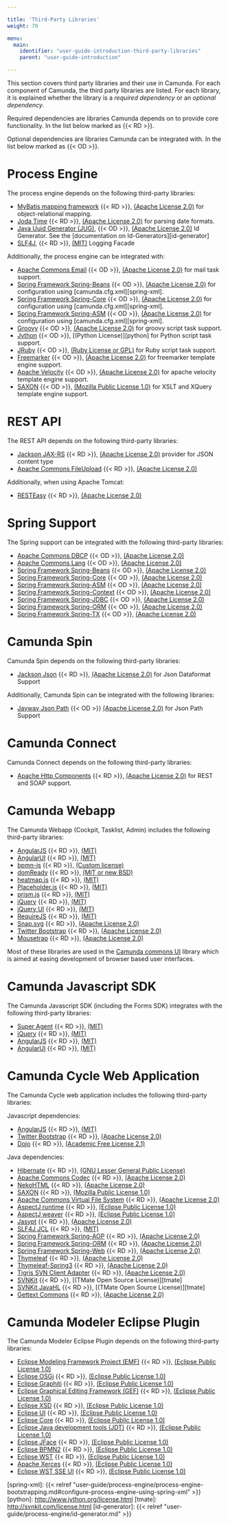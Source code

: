 ```yaml
---

title: 'Third-Party Libraries'
weight: 70

menu:
  main:
    identifier: "user-guide-introduction-third-party-libraries"
    parent: "user-guide-introduction"

---
```


This section covers third party libraries and their use in Camunda. For each component of Camunda, the third party libraries are listed. For each library, it is explained whether the library is a _required dependency_ or an _optional dependency_.

Required dependencies are libraries Camunda depends on to provide core functionality. In the list below marked as {{< RD >}}.

Optional dependencies are libraries Camunda can be integrated with. In the list below marked as {{< OD >}}.

# Process Engine

The process engine depends on the following third-party libraries:

* [MyBatis mapping framework](http://mybatis.github.io/mybatis-3/) {{< RD >}}, [(Apache License 2.0)][apache] for object-relational mapping.
* [Joda Time](http://www.joda.org/joda-time/) {{< RD >}}, [(Apache License 2.0)][apache] for parsing date formats.
* [Java Uuid Generator (JUG)](http://wiki.fasterxml.com/JugHome), {{< OD >}}, [(Apache License 2.0)][apache] Id Generator. See the [documentation on Id-Generators][id-generator]
* [SLF4J](http://www.slf4j.org/), {{< RD >}}, [(MIT)][mit] Logging Facade

Additionally, the process engine can be integrated with:

* [Apache Commons Email](http://commons.apache.org/proper/commons-email/) {{< OD >}}, [(Apache License 2.0)][apache] for mail task support.
* [Spring Framework Spring-Beans][spring] {{< OD >}}, [(Apache License 2.0)][apache] for configuration using [camunda.cfg.xml][spring-xml].
* [Spring Framework Spring-Core][spring] {{< OD >}}, [(Apache License 2.0)][apache] for configuration using [camunda.cfg.xml][spring-xml].
* [Spring Framework Spring-ASM][spring] {{< OD >}}, [(Apache License 2.0)][apache] for configuration using [camunda.cfg.xml][spring-xml].
* [Groovy](http://groovy.codehaus.org/) {{< OD >}}, [(Apache License 2.0)][apache] for groovy script task support.
* [Jython](http://www.jython.org) {{< OD >}}, [(Python License)][python] for Python script task support.
* [JRuby](http://jruby.org/) {{< OD >}}, [(Ruby License or GPL)][jruby] for Ruby script task support.
* [Freemarker](http://freemarker.org/) {{< OD >}}, [(Apache License 2.0)][apache] for freemarker template engine support.
* [Apache Velocity](http://velocity.apache.org/) {{< OD >}}, [(Apache License 2.0)][apache] for apache velocity template engine support.
* [SAXON](http://saxon.sourceforge.net/) {{< OD >}}, [(Mozilla Public License 1.0)][mpl] for XSLT and XQuery template engine support.


# REST API

The REST API depends on the following third-party libraries:

* [Jackson JAX-RS](http://wiki.fasterxml.com/JacksonHome) {{< RD >}}, [(Apache License 2.0)][apache] provider for JSON content type
* [Apache Commons FileUpload](http://commons.apache.org/proper/commons-fileupload/) {{< RD >}}, [(Apache License 2.0)][apache]

Additionally, when using Apache Tomcat:

* [RESTEasy](http://www.jboss.org/resteasy) {{< RD >}}, [(Apache License 2.0)][apache]


# Spring Support

The Spring support can be integrated with the following third-party libraries:

* [Apache Commons DBCP](http://commons.apache.org/proper/commons-dbcp/) {{< OD >}}, [(Apache License 2.0)][apache]
* [Apache Commons Lang](http://commons.apache.org/proper/commons-lang/) {{< OD >}}, [(Apache License 2.0)][apache]
* [Spring Framework Spring-Beans][spring] {{< OD >}}, [(Apache License 2.0)][apache]
* [Spring Framework Spring-Core][spring] {{< OD >}}, [(Apache License 2.0)][apache]
* [Spring Framework Spring-ASM][spring] {{< OD >}}, [(Apache License 2.0)][apache]
* [Spring Framework Spring-Context][spring] {{< OD >}}, [(Apache License 2.0)][apache]
* [Spring Framework Spring-JDBC][spring] {{< OD >}}, [(Apache License 2.0)][apache]
* [Spring Framework Spring-ORM][spring] {{< OD >}}, [(Apache License 2.0)][apache]
* [Spring Framework Spring-TX][spring] {{< OD >}}, [(Apache License 2.0)][apache]

# Camunda Spin

Camunda Spin depends on the following third-party libraries:

* [Jackson Json](http://wiki.fasterxml.com/JacksonHome) {{< RD >}}, [(Apache License 2.0)][apache] for Json Dataformat Support

Additionally, Camunda Spin can be integrated with the following libraries:

* [Jayway Json Path](http://code.google.com/p/json-path/) {{< OD >}} [(Apache License 2.0)][apache] for Json Path Support

# Camunda Connect

Camunda Connect depends on the following third-party libraries:

* [Apache Http Components](http://wiki.fasterxml.com/JacksonHome) {{< RD >}}, [(Apache License 2.0)][apache] for REST and SOAP support.

# Camunda Webapp

The Camunda Webapp (Cockpit, Tasklist, Admin) includes the following third-party libraries:

* [AngularJS](http://angularjs.org/) {{< RD >}}, [(MIT)][mit]
* [AngularUI](http://angular-ui.github.io/) {{< RD >}}, [(MIT)][mit]
* [bpmn-js](http://bpmn.io) {{< RD >}}, [(Custom license)](https://raw.githubusercontent.com/bpmn-io/bower-bpmn-js/v0.5.1/LICENSE)
* [domReady](https://github.com/requirejs/domReady) {{< RD >}}, [(MIT or new BSD)](https://raw.githubusercontent.com/requirejs/domReady/master/LICENSE)
* [heatmap.js](https://github.com/pa7/heatmap.js) {{< RD >}}, [(MIT)][mit]
* [Placeholder.js](https://github.com/jamesallardice/Placeholders.js) {{< RD >}}, [(MIT)][mit]
* [prism.js](https://github.com/PrismJS/prism) {{< RD >}}, [(MIT)][mit]
* [jQuery](http://jquery.com/) {{< RD >}}, [(MIT)][mit]
* [jQuery UI](https://jqueryui.com/) {{< RD >}}, [(MIT)][mit]
* [RequireJS](http://requirejs.org/) {{< RD >}}, [(MIT)][mit]
* [Snap.svg](http://snapsvg.io/) {{< RD >}}, [(Apache License 2.0)][apache]
* [Twitter Bootstrap](http://getbootstrap.com/) {{< RD >}}, [(Apache License 2.0)][apache]
* [Mousetrap](https://github.com/ccampbell/mousetrap) {{< RD >}}, [(Apache License 2.0)][apache]

Most of these libraries are used in the [Camunda commons UI](http://camunda.github.io/camunda-commons-ui/) library which is aimed at easing development of browser based user interfaces.

# Camunda Javascript SDK

The Camunda Javascript SDK (including the Forms SDK) integrates with the following third-party libraries:

* [Super Agent](https://github.com/visionmedia/superagent) {{< RD >}}, [(MIT)][mit]
* [jQuery](http://jquery.com/) {{< RD >}}, [(MIT)][mit]
* [AngularJS](http://angularjs.org/) {{< RD >}}, [(MIT)][mit]
* [AngularUI](http://angular-ui.github.io/) {{< RD >}}, [(MIT)][mit]

# Camunda Cycle Web Application

The Camunda Cycle web application includes the following third-party libraries:

Javascript dependencies:

* [AngularJS](http://angularjs.org/) {{< RD >}}, [(MIT)][mit]
* [Twitter Bootstrap](http://getbootstrap.com/2.3.2/) {{< RD >}}, [(Apache License 2.0)][apache]
* [Dojo](http://dojotoolkit.org/) {{< RD >}}, [(Academic Free License 2.1)][dojo]

Java dependencies:

* [Hibernate](http://hibernate.org/) {{< RD >}}, [(GNU Lesser General Public License)][lgpl]
* [Apache Commons Codec](http://commons.apache.org/proper/commons-codec/) {{< RD >}}, [(Apache License 2.0)][apache]
* [NekoHTML](http://nekohtml.sourceforge.net/) {{< RD >}}, [(Apache License 2.0)][apache]
* [SAXON](http://saxon.sourceforge.net/) {{< RD >}}, [(Mozilla Public License 1.0)][mpl]
* [Apache Commons Virtual File System](https://commons.apache.org/proper/commons-vfs/) {{< RD >}}, [(Apache License 2.0)][apache]
* [AspectJ runtime](http://eclipse.org/aspectj/) {{< RD >}}, [(Eclipse Public License 1.0)][epl]
* [AspectJ weaver](http://eclipse.org/aspectj/) {{< RD >}}, [(Eclipse Public License 1.0)][epl]
* [Jasypt](http://www.jasypt.org/) {{< RD >}}, [(Apache License 2.0)][apache]
* [SLF4J JCL](http://www.slf4j.org/legacy.html) {{< RD >}}, [(MIT)][mit]
* [Spring Framework Spring-AOP][spring] {{< RD >}}, [(Apache License 2.0)][apache]
* [Spring Framework Spring-ORM][spring] {{< RD >}}, [(Apache License 2.0)][apache]
* [Spring Framework Spring-Web][spring] {{< RD >}}, [(Apache License 2.0)][apache]
* [Thymeleaf](http://www.thymeleaf.org/) {{< RD >}}, [(Apache License 2.0)][apache]
* [Thymeleaf-Spring3](http://www.thymeleaf.org/) {{< RD >}}, [(Apache License 2.0)][apache]
* [Tigris SVN Client Adapter](http://subclipse.tigris.org/svnClientAdapter.html) {{< RD >}}, [(Apache License 2.0)][apache]
* [SVNKit](http://svnkit.com/) {{< RD >}}, [(TMate Open Source License)][tmate]
* [SVNKit JavaHL](http://svnkit.com/) {{< RD >}}, [(TMate Open Source License)][tmate]
* [Gettext Commons](https://code.google.com/p/gettext-commons/) {{< RD >}}, [(Apache License 2.0)][apache]

# Camunda Modeler Eclipse Plugin

The Camunda Modeler Eclipse Plugin depends on the following third-party libraries:

* [Eclipse Modeling Framework Project (EMF)](https://www.eclipse.org/modeling/emf/) {{< RD >}}, [(Eclipse Public License 1.0)][epl]
* [Eclipse OSGi][eclipse] {{< RD >}}, [(Eclipse Public License 1.0)][epl]
* [Eclipse Graphiti](https://www.eclipse.org/graphiti) {{< RD >}}, [(Eclipse Public License 1.0)][epl]
* [Eclipse Graphical Editing Framework (GEF)](http://www.eclipse.org/gef/) {{< RD >}}, [(Eclipse Public License 1.0)][epl]
* [Eclipse XSD][eclipse] {{< RD >}}, [(Eclipse Public License 1.0)][epl]
* [Eclipse UI][eclipse] {{< RD >}}, [(Eclipse Public License 1.0)][epl]
* [Eclipse Core](http://www.eclipse.org/eclipse/platform-core/) {{< RD >}}, [(Eclipse Public License 1.0)][epl]
* [Eclipse Java development tools (JDT)](http://www.eclipse.org/jdt/) {{< RD >}}, [(Eclipse Public License 1.0)][epl]
* [Eclipse JFace](http://wiki.eclipse.org/JFace) {{< RD >}}, [(Eclipse Public License 1.0)][epl]
* [Eclipse BPMN2](http://www.eclipse.org/modeling/mdt/?project=bpmn2) {{< RD >}}, [(Eclipse Public License 1.0)][epl]
* [Eclipse WST](https://www.eclipse.org/webtools/wst/main.php) {{< RD >}}, [(Eclipse Public License 1.0)][epl]
* [Apache Xerces](http://xerces.apache.org/) {{< RD >}}, [(Eclipse Public License 1.0)][epl]
* [Eclipse WST SSE UI](http://www.eclipse.org/webtools/wst/components/sse/overview.html) {{< RD >}}, [(Eclipse Public License 1.0)][epl]


[apache]: http://www.apache.org/licenses/LICENSE-2.0.html
[dojo]: https://github.com/dojo/dojo/blob/1.9/LICENSE#L43-L195
[eclipse]: https://www.eclipse.org
[epl]: http://www.eclipse.org/legal/epl-v10.html
[jruby]: https://github.com/jruby/jruby/blob/master/LICENSE.RUBY
[lgpl]: http://www.gnu.org/licenses/lgpl-3.0.de.html
[mit]: http://opensource.org/licenses/MIT
[mpl]: https://www.mozilla.org/MPL/1.0/
[mpl2]: https://www.mozilla.org/MPL/2.0/
[spring]: http://projects.spring.io/spring-framework/
[spring-xml]: {{< relref "user-guide/process-engine/process-engine-bootstrapping.md#configure-process-engine-using-spring-xml" >}}
[python]: http://www.jython.org/license.html
[tmate]: http://svnkit.com/license.html
[id-generator]: {{< relref "user-guide/process-engine/id-generator.md" >}}

